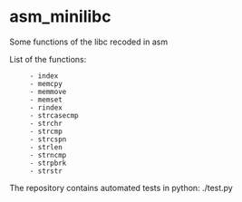 # asm_minilibc
 Some functions of the libc recoded in asm

List of the functions:
```
     - index
     - memcpy
     - memmove
     - memset
     - rindex
     - strcasecmp
     - strchr
     - strcmp
     - strcspn
     - strlen
     - strncmp
     - strpbrk
     - strstr
```

The repository contains automated tests in python:
    ./test.py